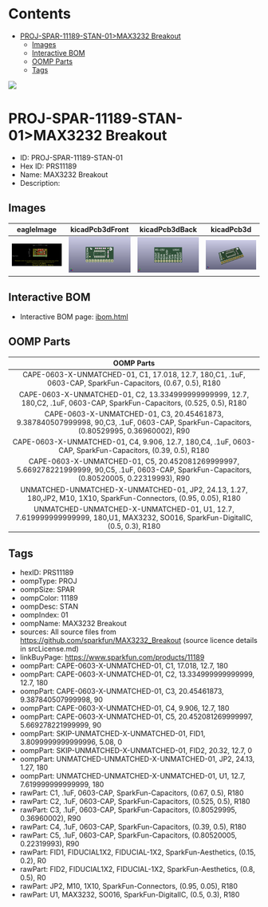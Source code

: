 



Contents
========

* [PROJ-SPAR-11189-STAN-01>MAX3232 Breakout](#proj-spar-11189-stan-01max3232-breakout)
	* [Images](#images)
	* [Interactive BOM](#interactive-bom)
	* [OOMP Parts](#oomp-parts)
	* [Tags](#tags)
  
![][im]
# PROJ-SPAR-11189-STAN-01>MAX3232 Breakout

- ID: PROJ-SPAR-11189-STAN-01
- Hex ID: PRS11189
- Name: MAX3232 Breakout
- Description: 

## Images
  
  

|eagleImage|kicadPcb3dFront|kicadPcb3dBack|kicadPcb3d|
| :---: | :---: | :---: | :---: |
|[![eagleImage](eagleImage_140.png)](eagleImage_600.png)|[![kicadPcb3dFront](kicadPcb3dFront_140.png)](kicadPcb3dFront_600.png)|[![kicadPcb3dBack](kicadPcb3dBack_140.png)](kicadPcb3dBack_600.png)|[![kicadPcb3d](kicadPcb3d_140.png)](kicadPcb3d_600.png)|

## Interactive BOM

- Interactive BOM page: [ibom.html](kicad/bom/ibom.html)

## OOMP Parts
  

|OOMP Parts|
| :---: |
|CAPE-0603-X-UNMATCHED-01, C1, 17.018, 12.7, 180,C1, .1uF, 0603-CAP, SparkFun-Capacitors, (0.67, 0.5), R180|
|CAPE-0603-X-UNMATCHED-01, C2, 13.334999999999999, 12.7, 180,C2, .1uF, 0603-CAP, SparkFun-Capacitors, (0.525, 0.5), R180|
|CAPE-0603-X-UNMATCHED-01, C3, 20.45461873, 9.387840507999998, 90,C3, .1uF, 0603-CAP, SparkFun-Capacitors, (0.80529995, 0.36960002), R90|
|CAPE-0603-X-UNMATCHED-01, C4, 9.906, 12.7, 180,C4, .1uF, 0603-CAP, SparkFun-Capacitors, (0.39, 0.5), R180|
|CAPE-0603-X-UNMATCHED-01, C5, 20.452081269999997, 5.669278221999999, 90,C5, .1uF, 0603-CAP, SparkFun-Capacitors, (0.80520005, 0.22319993), R90|
|UNMATCHED-UNMATCHED-X-UNMATCHED-01, JP2, 24.13, 1.27, 180,JP2, M10, 1X10, SparkFun-Connectors, (0.95, 0.05), R180|
|UNMATCHED-UNMATCHED-X-UNMATCHED-01, U1, 12.7, 7.619999999999999, 180,U1, MAX3232, SO016, SparkFun-DigitalIC, (0.5, 0.3), R180|

## Tags

- hexID: PRS11189
- oompType: PROJ
- oompSize: SPAR
- oompColor: 11189
- oompDesc: STAN
- oompIndex: 01
- oompName: MAX3232 Breakout
- sources: All source files from https://github.com/sparkfun/MAX3232_Breakout (source licence details in srcLicense.md)
- linkBuyPage: https://www.sparkfun.com/products/11189
- oompPart: CAPE-0603-X-UNMATCHED-01, C1, 17.018, 12.7, 180
- oompPart: CAPE-0603-X-UNMATCHED-01, C2, 13.334999999999999, 12.7, 180
- oompPart: CAPE-0603-X-UNMATCHED-01, C3, 20.45461873, 9.387840507999998, 90
- oompPart: CAPE-0603-X-UNMATCHED-01, C4, 9.906, 12.7, 180
- oompPart: CAPE-0603-X-UNMATCHED-01, C5, 20.452081269999997, 5.669278221999999, 90
- oompPart: SKIP-UNMATCHED-X-UNMATCHED-01, FID1, 3.8099999999999996, 5.08, 0
- oompPart: SKIP-UNMATCHED-X-UNMATCHED-01, FID2, 20.32, 12.7, 0
- oompPart: UNMATCHED-UNMATCHED-X-UNMATCHED-01, JP2, 24.13, 1.27, 180
- oompPart: UNMATCHED-UNMATCHED-X-UNMATCHED-01, U1, 12.7, 7.619999999999999, 180
- rawPart: C1, .1uF, 0603-CAP, SparkFun-Capacitors, (0.67, 0.5), R180
- rawPart: C2, .1uF, 0603-CAP, SparkFun-Capacitors, (0.525, 0.5), R180
- rawPart: C3, .1uF, 0603-CAP, SparkFun-Capacitors, (0.80529995, 0.36960002), R90
- rawPart: C4, .1uF, 0603-CAP, SparkFun-Capacitors, (0.39, 0.5), R180
- rawPart: C5, .1uF, 0603-CAP, SparkFun-Capacitors, (0.80520005, 0.22319993), R90
- rawPart: FID1, FIDUCIAL1X2, FIDUCIAL-1X2, SparkFun-Aesthetics, (0.15, 0.2), R0
- rawPart: FID2, FIDUCIAL1X2, FIDUCIAL-1X2, SparkFun-Aesthetics, (0.8, 0.5), R0
- rawPart: JP2, M10, 1X10, SparkFun-Connectors, (0.95, 0.05), R180
- rawPart: U1, MAX3232, SO016, SparkFun-DigitalIC, (0.5, 0.3), R180



[im]: kicadPcb3d_450.png
